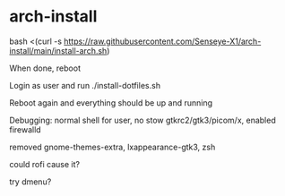 # arch-install

bash <(curl -s https://raw.githubusercontent.com/Senseye-X1/arch-install/main/install-arch.sh)

When done, reboot

Login as user and run ./install-dotfiles.sh

Reboot again and everything should be up and running

Debugging: normal shell for user, no stow gtkrc2/gtk3/picom/x, enabled firewalld

removed gnome-themes-extra, lxappearance-gtk3, zsh

could rofi cause it?

try dmenu?
